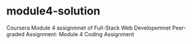 # module4-solution
Coursera Module 4 assignmnet of Full-Stack Web Developemnet 
Peer-graded Assignment: Module 4 Coding Assignment
